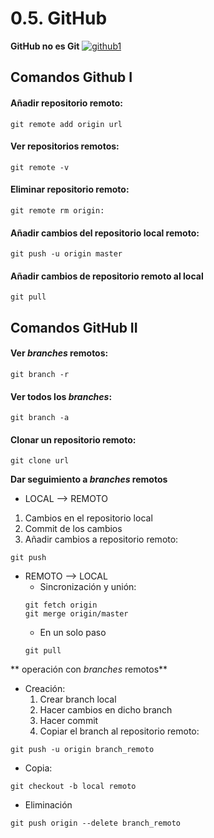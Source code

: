 # 0.5. GitHub
**GitHub no es Git**
<a href="https://ibb.co/cBKPcU"><img src="https://thumb.ibb.co/cBKPcU/github1.png" alt="github1" border="0"></a>
## Comandos Github I
#### Añadir repositorio remoto:
~~~
git remote add origin url
~~~
#### Ver repositorios remotos:
~~~
git remote -v
~~~
#### Eliminar repositorio remoto:
~~~
git remote rm origin:
~~~
#### Añadir cambios del repositorio local remoto:
~~~
git push -u origin master
~~~
#### Añadir cambios de repositorio remoto al local
~~~
git pull
~~~
## Comandos GitHub II
#### Ver *branches* remotos:
~~~
git branch -r
~~~
#### Ver todos los *branches*:
~~~
git branch -a
~~~
#### Clonar un repositorio remoto:
~~~~
git clone url
~~~~
**Dar seguimiento a *branches* remotos**

* LOCAL --> REMOTO
1. Cambios en el repositorio local
2. Commit de los cambios 
3. Añadir cambios a repositorio remoto:

~~~
git push
~~~

* REMOTO --> LOCAL
    * Sincronización y unión:
    ~~~
    git fetch origin 
    git merge origin/master
    ~~~
    * En un solo paso
    ~~~
    git pull
    ~~~ 
** operación con *branches* remotos**

* Creación:
    1. Crear branch local
    2. Hacer cambios en dicho branch
    3. Hacer  commit
    4. Copiar el branch al repositorio remoto:

~~~
git push -u origin branch_remoto
~~~

* Copia:
~~~
git checkout -b local remoto
~~~

* Eliminación
~~~
git push origin --delete branch_remoto
~~~